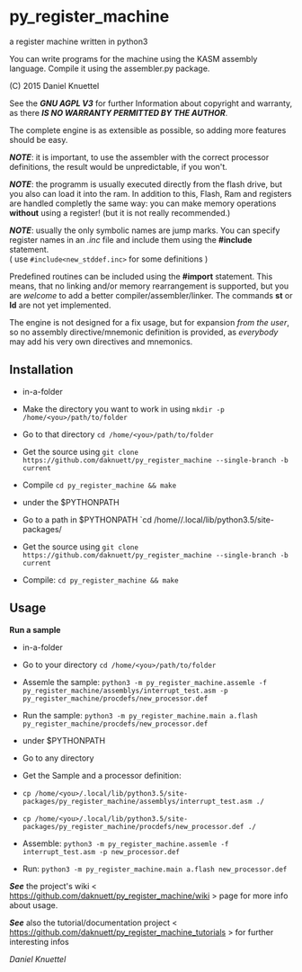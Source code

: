 # py_register_machine
a register machine written in python3

You can write programs for the machine using the KASM assembly language.
Compile it using the assembler.py package.

(C) 2015 Daniel Knuettel

See the ___GNU AGPL V3___ for further Information about copyright and warranty,
as there ___IS NO WARRANTY PERMITTED BY THE AUTHOR___.

The complete engine is as extensible as possible,
so adding more features should be easy.


___NOTE___: it is important, to use the assembler with the correct
processor definitions, the result would be unpredictable, if you won't.

___NOTE___: the programm is usually executed directly from the flash drive,
but you also can load it into the ram. In addition to this,
Flash, Ram and registers are handled completly the same way: you can make
memory operations __without__ using a register! (but it is not really recommended.)

___NOTE___: usually the only symbolic names are jump marks.
You can specify register names in an _.inc_ file and 
include them using the __#include__ statement.  
( use `#include<new_stddef.inc>` for some definitions )

Predefined routines can be included using the __#import__ statement.
This means, that no linking and/or memory rearrangement is supported,
but you are _welcome_ to add a better compiler/assembler/linker.
The commands  __st__ or __ld__ are not yet implemented.

The engine is not designed for a fix usage, but for expansion 
_from the user_, so no assembly directive/mnemonic definition is provided,
as _everybody_ may add his very own directives and mnemonics. 

## Installation

* in-a-folder   
 * Make the directory you want to work in using `mkdir -p /home/<you>/path/to/folder`
 * Go to that directory `cd /home/<you>/path/to/folder`
 * Get the source using `git clone https://github.com/daknuett/py_register_machine --single-branch -b current`
 * Compile `cd py_register_machine && make`
 
* under the $PYTHONPATH
 * Go to a path in $PYTHONPATH `cd /home/<you>/.local/lib/python3.5/site-packages/
 * Get the source using `git clone https://github.com/daknuett/py_register_machine --single-branch -b current`
 * Compile: `cd py_register_machine && make`

## Usage
__Run a sample__

* in-a-folder
 * Go to your directory `cd /home/<you>/path/to/folder`
 * Assemle the sample: `python3 -m py_register_machine.assemle -f py_register_machine/assemblys/interrupt_test.asm -p py_register_machine/procdefs/new_processor.def`
 * Run the sample: `python3 -m py_register_machine.main a.flash py_register_machine/procdefs/new_processor.def`

* under $PYTHONPATH
 * Go to any directory
 * Get the Sample and a processor definition:
  * `cp /home/<you>/.local/lib/python3.5/site-packages/py_register_machine/assemblys/interrupt_test.asm ./`
  * `cp /home/<you>/.local/lib/python3.5/site-packages/py_register_machine/procdefs/new_processor.def ./`
 * Assemble: `python3 -m py_register_machine.assemle -f interrupt_test.asm -p new_processor.def`
 * Run: `python3 -m py_register_machine.main a.flash new_processor.def`



___See___ the project's wiki < https://github.com/daknuett/py_register_machine/wiki > page for more info about usage.

___See___ also the tutorial/documentation project < https://github.com/daknuett/py_register_machine_tutorials > for further interesting infos

_Daniel Knuettel_
